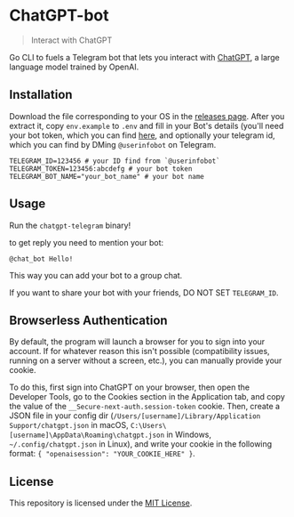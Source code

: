 # ChatGPT-bot

> Interact with ChatGPT

Go CLI to fuels a Telegram bot that lets you interact with [ChatGPT](https://openai.com/blog/chatgpt/), a large language model trained by OpenAI.

## Installation

Download the file corresponding to your OS in the [releases page](https://github.com/m1guelpf/chatgpt-telegram/releases/latest). After you extract it, copy `env.example` to `.env` and fill in your Bot's details (you'll need your bot token, which you can find [here](https://core.telegram.org/bots/tutorial#obtain-your-bot-token), and optionally your telegram id, which you can find by DMing `@userinfobot` on Telegram.

```env
TELEGRAM_ID=123456 # your ID find from `@userinfobot`
TELEGRAM_TOKEN=123456:abcdefg # your bot token
TELEGRAM_BOT_NAME="your_bot_name" # your bot name
```

## Usage

Run the `chatgpt-telegram` binary!

to get reply you need to mention your bot:

```
@chat_bot Hello!
```

This way you can add your bot to a group chat.

If you want to share your bot with your friends, DO NOT SET `TELEGRAM_ID`.

## Browserless Authentication

By default, the program will launch a browser for you to sign into your account. If for whatever reason this isn't possible (compatibility issues, running on a server without a screen, etc.), you can manually provide your cookie.

To do this, first sign into ChatGPT on your browser, then open the Developer Tools, go to the Cookies section in the Application tab, and copy the value of the `__Secure-next-auth.session-token` cookie. Then, create a JSON file in your config dir (`/Users/[username]/Library/Application Support/chatgpt.json` in macOS, `C:\Users\[username]\AppData\Roaming\chatgpt.json` in Windows, `~/.config/chatgpt.json` in Linux), and write your cookie in the following format: `{ "openaisession": "YOUR_COOKIE_HERE" }`.

## License

This repository is licensed under the [MIT License](LICENSE).
